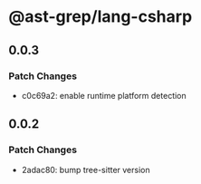# @ast-grep/lang-csharp

## 0.0.3

### Patch Changes

- c0c69a2: enable runtime platform detection

## 0.0.2

### Patch Changes

- 2adac80: bump tree-sitter version
